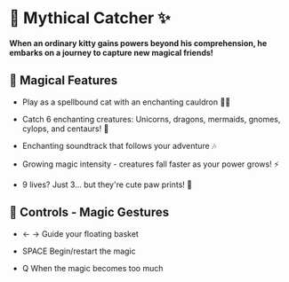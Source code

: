 # 🐾 Mythical Catcher ✨

**When an ordinary kitty gains powers beyond his comprehension, he embarks on a journey to capture new magical friends!**

## 🌟 Magical Features
- Play as a spellbound cat with an enchanting cauldron  🧙‍♂️

- Catch 6 enchanting creatures: Unicorns, dragons, mermaids, gnomes, cylops, and centaurs! 🦄 

- Enchanting soundtrack that follows your adventure 🎶

-  Growing magic intensity - creatures fall faster as your power grows! ⚡

- 9 lives? Just 3... but they're cute paw prints! 💖
  
## 🔮 Controls - Magic Gestures
- ← →	Guide your floating basket

- SPACE	Begin/restart the magic

- Q	When the magic becomes too much
